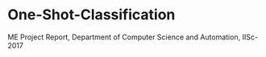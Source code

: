 # One-Shot-Classification

ME Project Report, Department of Computer Science and Automation, IISc-2017
